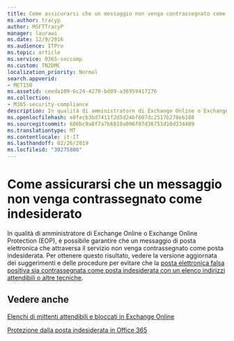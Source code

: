 ```yaml
---
title: Come assicurarsi che un messaggio non venga contrassegnato come indesiderato
ms.author: tracyp
author: MSFTTracyP
manager: laurawi
ms.date: 12/9/2016
ms.audience: ITPro
ms.topic: article
ms.service: O365-seccomp
ms.custom: TN2DMC
localization_priority: Normal
search.appverid:
- MET150
ms.assetid: ceeda109-6c24-4270-bd09-a36959417276
ms.collection:
- M365-security-compliance
description: In qualità di amministratore di Exchange Online o Exchange Online Protection (EOP), è possibile garantire che un messaggio di posta elettronica che attraversa il servizio non venga contrassegnato come posta indesiderata. Per ottenere questo risultato, vedere la versione aggiornata dei suggerimenti e delle procedure per evitare che la posta elettronica falsa positiva sia contrassegnata come posta indesiderata con un elenco indirizzi attendibili o altre tecniche.
ms.openlocfilehash: e8fecb3bd7411f2d5d24bf607dc2517b278eb108
ms.sourcegitcommit: 686bc9a8f7a7b6810a096f07d36751d10d334409
ms.translationtype: MT
ms.contentlocale: it-IT
ms.lasthandoff: 02/26/2019
ms.locfileid: "30275886"
---
```

# <a name="how-to-help-ensure-that-a-message-isnt-marked-as-spam"></a>Come assicurarsi che un messaggio non venga contrassegnato come indesiderato

In qualità di amministratore di Exchange Online o Exchange Online Protection (EOP), è possibile garantire che un messaggio di posta elettronica che attraversa il servizio non venga contrassegnato come posta indesiderata. Per ottenere questo risultato, vedere la versione aggiornata dei suggerimenti e delle procedure per evitare che la [posta elettronica falsa positiva sia contrassegnata come posta indesiderata con un elenco indirizzi attendibili o altre tecniche](https://go.microsoft.com/fwlink/p/?LinkID=534224). 
  
## <a name="see-also"></a>Vedere anche

[Elenchi di mittenti attendibili e bloccati in Exchange Online](safe-sender-and-blocked-sender-lists-faq.md)

[Protezione dalla posta indesiderata in Office 365](https://support.office.com/article/Office-365-Email-Anti-Spam-Protection-6a601501-a6a8-4559-b2e7-56b59c96a586)

